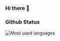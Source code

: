### Hi there 👋

### Github Status

<img src="https://github-readme-stats.vercel.app/api/top-langs?username=SaharHallaji&layout=compact&theme=dracula" alt="Most used languages"/>
